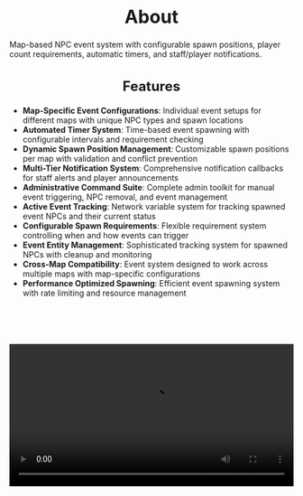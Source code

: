 <h1 style="text-align:center; font-size:2rem; font-weight:bold;">About</h1>

Map-based NPC event system with configurable spawn positions, player count requirements, automatic timers, and staff/player notifications.

<h2 style="text-align:center; font-size:1.5rem; font-weight:bold;">Features</h2>

- **Map-Specific Event Configurations**: Individual event setups for different maps with unique NPC types and spawn locations
- **Automated Timer System**: Time-based event spawning with configurable intervals and requirement checking
- **Dynamic Spawn Position Management**: Customizable spawn positions per map with validation and conflict prevention
- **Multi-Tier Notification System**: Comprehensive notification callbacks for staff alerts and player announcements
- **Administrative Command Suite**: Complete admin toolkit for manual event triggering, NPC removal, and event management
- **Active Event Tracking**: Network variable system for tracking spawned event NPCs and their current status
- **Configurable Spawn Requirements**: Flexible requirement system controlling when and how events can trigger
- **Event Entity Management**: Sophisticated tracking system for spawned NPCs with cleanup and monitoring
- **Cross-Map Compatibility**: Event system designed to work across multiple maps with map-specific configurations
- **Performance Optimized Spawning**: Efficient event spawning system with rate limiting and resource management

<br><br>

<p align="center">
  <video width="1200" style="max-width:100%; margin-bottom: 40px; margin-top: 20px;" controls>
    <source src="https://bleonheart.github.io/assets/AutomaticEvents.mp4" type="video/mp4">
    Your browser does not support the video tag.
  </video>
</p>

<br><br>
